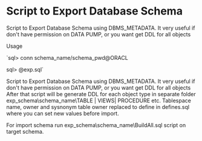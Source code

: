 Script to Export Database Schema
==============

Script to Export Database Schema using DBMS_METADATA. It very useful if don't have permission on DATA PUMP, or you want get DDL for all objects

Usage

`sql> conn schema_name/schema_pwd@ORACL

sql> @exp.sql`

Script to Export Database Schema using DBMS_METADATA. It very useful if don't have permission on DATA PUMP, or you want get DDL for all objects
After that script will be generate DDL for each object type in separate folder exp_schema\schema_name\TABLE | VIEWS| PROCEDURE etc.
Tablespace name, owner and sysnonym table owner replaced to define in defines.sql where you can set new values before import.

For import schema run exp_schema\schema_name\BuildAll.sql script on target schema. 

